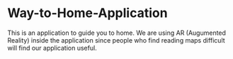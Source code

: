 # Way-to-Home-Application

This is an application to guide you to home.
We are using AR (Augumented Reality) inside the application since people who find reading maps difficult will find our application useful.
